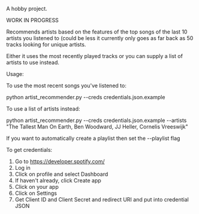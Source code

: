 A hobby project.

WORK IN PROGRESS

Recommends artists based on the features of the top songs of the last 10 artists you listened to (could be less it currently only goes as far back as 50 tracks looking for unique artists.

Either it uses the most recently played tracks or you can supply a list of artists to use instead.

Usage:

To use the most recent songs you've listened to:

python artist_recommender.py --creds credentials.json.example

To use a list of artists instead:

python artist_recommender.py --creds credentials.json.example --artists "The Tallest Man On Earth, Ben Woodward, JJ Heller, Cornelis Vreeswijk"

If you want to automatically create a playlist then set the --playlist flag

To get credentials:

1. Go to https://developer.spotify.com/
2. Log in
3. Click on profile and select Dashboard
4. If haven't already, click Create app
5. Click on your app
6. Click on Settings
7. Get Client ID and Client Secret and redirect URI and put into credential JSON